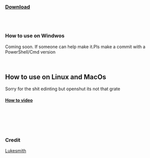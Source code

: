 ### [Download](https://github.com/HkopMD/Website-Bandwidth-test/archive/main.zip)

<br>
<br>


### How to use on Windwos

Coming soon. If someone can help make it.Pls make a commit with a PowerShell/Cmd version

<br>

## How to use on Linux and MacOs

Sorry for the shit edinting but openshut its not that grate 

#### [How to video](https://cutt.ly/HzD350V)


<br>
<br>
<br>
<br>

### Credit 

[Lukesmith](https://cutt.ly/TzD8ROH)
